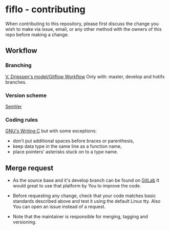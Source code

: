 # fiflo - contributing

When contributing to this repository, please first discuss the change you wish
to make via issue, email, or any other method with the owners of this repo
before making a change.

## Workflow
### Branching
[V. Driessen's model/Gitflow Workflow](https://nvie.com/posts/a-successful-git-branching-model/)
Only with: master, develop and hotifx branches.

### Version scheme
[SemVer](https://semver.org/)

### Coding rules
[GNU's Writing C](https://www.gnu.org/prep/standards/html_node/Writing-C.html)
but with some exceptions:
- don't put additional spaces before braces or parenthesis,
- keep data type in the same line as a function name,
- place pointers' asterisks stuck on to a type name.

## Merge request
- As the source base and it's develop branch can be found on
[GitLab](https://gitlab.com/mattmaniak/fiflo/tree/develop)
It would great to use that platform by You to improve the code.

- Before requesting any change, check that your code matches basic standards
described above and test it using the default Linux tty. Also You can open an
issue instead of a request.

- Note that the maintainer is responsible for merging, tagging and versioning.
